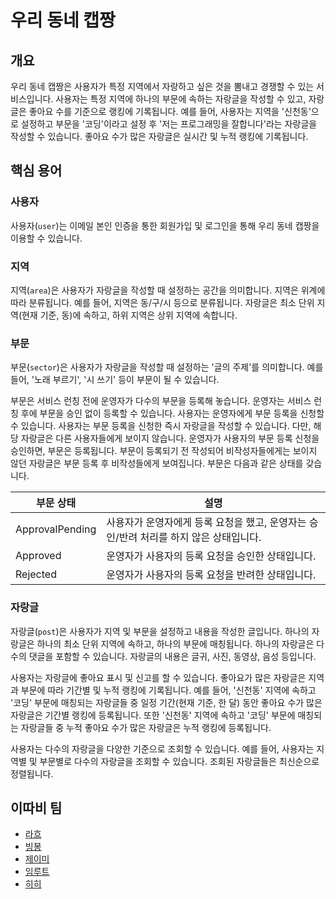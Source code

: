 # 우리 동네 캡짱

## 개요

우리 동네 캡짱은 사용자가 특정 지역에서 자랑하고 싶은 것을 뽐내고 경쟁할 수 있는 서비스입니다. 사용자는 특정 지역에 하나의 부문에 속하는 자랑글을 작성할 수 있고, 자랑글은 좋아요 수를 기준으로 랭킹에 기록됩니다. 예를 들어, 사용자는 지역을 '신천동'으로 설정하고 부문을 '코딩'이라고 설정 후 '저는 프로그래밍을 잘합니다'라는 자랑글을 작성할 수 있습니다. 좋아요 수가 많은 자랑글은 실시간 및 누적 랭킹에 기록됩니다.

## 핵심 용어

### 사용자

사용자(`user`)는 이메일 본인 인증을 통한 회원가입 및 로그인을 통해 우리 동네 캡짱을 이용할 수 있습니다.

### 지역

지역(`area`)은 사용자가 자랑글을 작성할 때 설정하는 공간을 의미합니다. 지역은 위계에 따라 분류됩니다. 예를 들어, 지역은 동/구/시 등으로 분류됩니다. 자랑글은 최소 단위 지역(현재 기준, 동)에 속하고, 하위 지역은 상위 지역에 속합니다.

### 부문

부문(`sector`)은 사용자가 자랑글을 작성할 때 설정하는 '글의 주제'를 의미합니다. 예를 들어, '노래 부르기', '시 쓰기' 등이 부문이 될 수 있습니다.

부문은 서비스 런칭 전에 운영자가 다수의 부문을 등록해 놓습니다. 운영자는 서비스 런칭 후에 부문을 승인 없이 등록할 수 있습니다. 사용자는 운영자에게 부문 등록을 신청할 수 있습니다. 사용자는 부문 등록을 신청한 즉시 자랑글을 작성할 수 있습니다. 다만, 해당 자랑글은 다른 사용자들에게 보이지 않습니다. 운영자가 사용자의 부문 등록 신청을 승인하면, 부문은 등록됩니다. 부문이 등록되기 전 작성되어 비작성자들에게는 보이지 않던 자랑글은 부문 등록 후 비작성들에게 보여집니다. 부문은 다음과 같은 상태를 갖습니다.

| 부문 상태       | 설명                                                         |
| --------------- | ------------------------------------------------------------ |
| ApprovalPending | 사용자가 운영자에게 등록 요청을 했고, 운영자는 승인/반려 처리를 하지 않은 상태입니다. |
| Approved        | 운영자가 사용자의 등록 요청을 승인한 상태입니다.             |
| Rejected        | 운영자가 사용자의 등록 요청을 반려한 상태입니다.             |

### 자랑글

자랑글(`post`)은 사용자가 지역 및 부문을 설정하고 내용을 작성한 글입니다. 하나의 자랑글은 하나의 최소 단위 지역에 속하고, 하나의 부문에 매칭됩니다. 하나의 자랑글은 다수의 댓글을 포함할 수 있습니다. 자랑글의 내용은 글귀, 사진, 동영상, 음성 등입니다. 

사용자는 자랑글에 좋아요 표시 및 신고를 할 수 있습니다. 좋아요가 많은 자랑글은 지역과 부문에 따라 기간별 및 누적 랭킹에 기록됩니다. 예를 들어, '신천동' 지역에 속하고 '코딩' 부문에 매칭되는 자랑글들 중 일정 기간(현재 기준, 한 달) 동안 좋아요 수가 많은 자랑글은 기간별 랭킹에 등록됩니다. 또한 '신천동' 지역에 속하고 '코딩' 부문에 매칭되는 자랑글들 중 누적 좋아요 수가 많은 자랑글은 누적 랭킹에 등록됩니다. 

사용자는 다수의 자랑글을 다양한 기준으로 조회할 수 있습니다. 예를 들어, 사용자는 지역별 및 부문별로 다수의 자랑글을 조회할 수 있습니다. 조회된 자랑글들은 최신순으로 정렬됩니다.

## 이따비 팀

- [라흐](https://github.com/Hamliet)
- [빙봉](https://github.com/aegis1920)
- [제이미](https://github.com/jamie9504)
- [임루트](https://github.com/ihoph)
- [히히](https://github.com/yelimkim98)